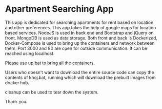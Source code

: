 # Apartment Searching App 

This app is dedicated for searching apartments for rent based on location and other preferences. This app takes the help of google maps for location based services. NodeJS is used in back end and Bootstrap and jQuery on front. MongoDB is used as data storage. Both front and back is Dockerized, Docker-Compose is used to bring up the containers and network between them. Port 3000 and 80 are open for outside communication. It can be reached using localhost. 

Please use up.bat to bring all the containers. 

Users who doesn't want to download the entire source code can copy the contents of khoj.bat, running which will download the prebuilt images from docker hub.

cleanup can be used to tear down the system.

Thank you.